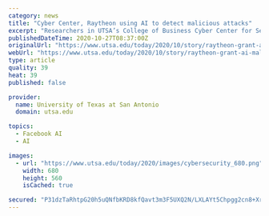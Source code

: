 ```yaml
---
category: news
title: "Cyber Center, Raytheon using AI to detect malicious attacks"
excerpt: "Researchers in UTSA’s College of Business Cyber Center for Security and Analytics have partnered with Raytheon Intelligence & Space to study the use of artificial intelligence to detect malicious attacks."
publishedDateTime: 2020-10-27T08:37:00Z
originalUrl: "https://www.utsa.edu/today/2020/10/story/raytheon-grant-ai-malicious-attacks.html"
webUrl: "https://www.utsa.edu/today/2020/10/story/raytheon-grant-ai-malicious-attacks.html"
type: article
quality: 39
heat: 39
published: false

provider:
  name: University of Texas at San Antonio
  domain: utsa.edu

topics:
  - Facebook AI
  - AI

images:
  - url: "https://www.utsa.edu/today/2020/images/cybersecurity_680.png"
    width: 680
    height: 560
    isCached: true

secured: "P31dzTaRhtpG20h5uQNfbKRD8kfQavt3m3F5UXQ2N/LXLAYt5Chpgg2cn8+XrebWfX1eBnEmoSE/c8yWwZmbHOaMdTv/t0UEsrpHAuv7yPf7GqqNQcNKxWeRaOeeYjj4i/9mewrUFfbtB+6GJ9nkXb+NRKzWeIfavHFF7h2ojRgwJy3TyMyVCUC+owUPQ7a3G3+7RFOM1TiYKm7bWHP6xSv8G+L7gcCADZuntl+//0toIscR/YT5np6II7TX6GlUB+yp4am92uq9nU4VORMiwrovfJbpFnTeNLW0ZVCoxAn33ayXHnVqDw2O0hhIrol60Olm0CRraIe8k2pyn5WnfXjnTACEf3BUenjDenl/Q0I=;kt4BUnFdTC5Y+OO5ejC13Q=="
---
```


